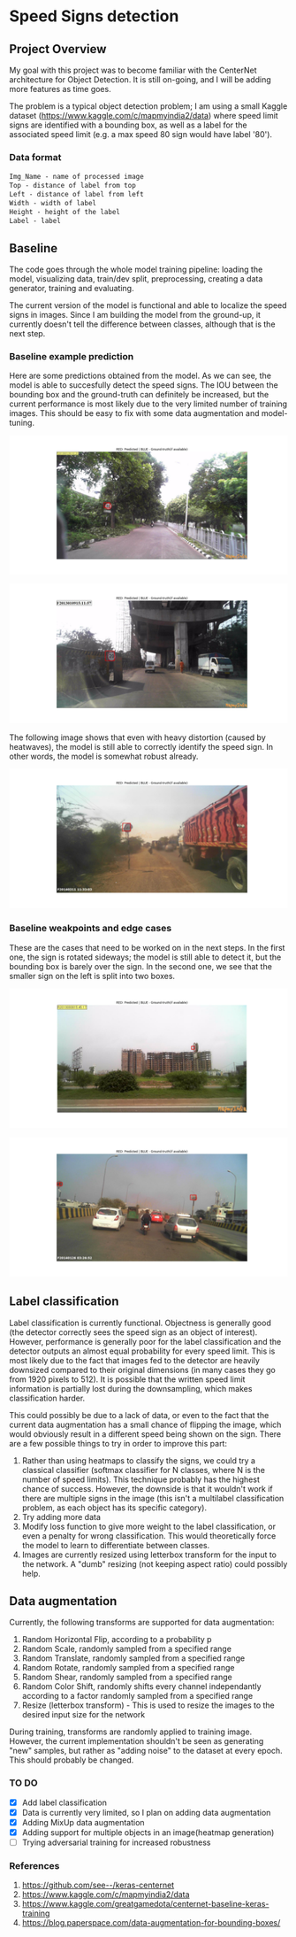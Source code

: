 # Speed Signs detection

## Project Overview
My goal with this project was to become familiar with the CenterNet architecture for Object Detection.
It is still on-going, and I will be adding more features as time goes. 

The problem is a typical object detection problem; I am using a small Kaggle dataset (https://www.kaggle.com/c/mapmyindia2/data) where speed limit signs are identified with a bounding box, as well as a label for the associated speed limit (e.g. a max speed 80 sign would have label '80').

### Data format

    Img_Name - name of processed image
    Top - distance of label from top
    Left - distance of label from left
    Width - width of label
    Height - height of the label
    Label - label

## Baseline
The code goes through the whole model training pipeline: loading the model, visualizing data, train/dev split, preprocessing, creating a data generator, training and evaluating. 

The current version of the model is functional and able to localize the speed signs in images. Since I am building the model from the ground-up, it currently doesn't tell the difference between classes, although that is the next step.

### Baseline example prediction
Here are some predictions obtained from the model. As we can see, the model is able to succesfully detect the speed signs. The IOU between the bounding box and the ground-truth can definitely be increased, but the current performance is most likely due to the very limited number of training images. This should be easy to fix with some data augmentation and model-tuning.

![Prediction 1](./images/Figure_1.png)

![Prediction 2](./images/Figure_3.png)

The following image shows that even with heavy distortion (caused by heatwaves), the model is still able to correctly identify the speed sign. In other words, the model is somewhat robust already.

![Prediction 3](./images/Figure_2_distorted.png)

### Baseline weakpoints and edge cases
These are the cases that need to be worked on in the next steps. In the first one, the sign is rotated sideways; the model is still able to detect it, but the bounding box is barely over the sign. In the second one, we see that the smaller sign on the left is split into two boxes.

![Edge case 1](./images/Figure_4_sideways.png)

![Edge case 2](./images/Figure_5_multiple.png)

## Label classification
Label classification is currently functional. Objectness is generally good (the detector correctly sees the speed sign as an object of interest). However, performance is generally poor for the label classification and the detector outputs an almost equal probability for every speed limit. This is most likely due to the fact that images fed to the detector are heavily downsized compared to their original dimensions (in many cases they go from 1920 pixels to 512). It is possible that the written speed limit information is partially lost during the downsampling, which makes classification harder.

This could possibly be due to a lack of data, or even to the fact that the current data augmentation has a small chance of flipping the image, which would obviously result in a different speed being shown on the sign. There are a few possible things to try in order to improve this part:
1. Rather than using heatmaps to classify the signs, we could try a classical classifier (softmax classifier for N classes, where N is the number of speed limits). This technique probably has the highest chance of success. However, the downside is that it wouldn't work if there are multiple signs in the image (this isn't a multilabel classification problem, as each object has its specific category).
2. Try adding more data
3. Modify loss function to give more weight to the label classification, or even a penalty for wrong classification. This would theoretically force the model to learn to differentiate between classes.
4. Images are currently resized using letterbox transform for the input to the network. A "dumb" resizing (not keeping aspect ratio) could possibly help.

## Data augmentation
Currently, the following transforms are supported for data augmentation:
1. Random Horizontal Flip, according to a probability p
2. Random Scale, randomly sampled from a specified range
3. Random Translate, randomly sampled from a specified range
4. Random Rotate, randomly sampled from a specified range
5. Random Shear, randomly sampled from a specified range
6. Random Color Shift, randomly shifts every channel independantly according to a factor randomly sampled from a specified range
7. Resize (letterbox transform) - This is used to resize the images to the desired input size for the network

During training, transforms are randomly applied to training image. However, the current implementation shouldn't be seen as generating "new" samples, but rather as "adding noise" to the dataset at every epoch. This should probably be changed.

### TO DO
- [x] Add label classification
- [x] Data is currently very limited, so I plan on adding data augmentation
- [x] Adding MixUp data augmentation
- [x] Adding support for multiple objects in an image(heatmap generation)
- [ ] Trying adversarial training for increased robustness

### References
1. https://github.com/see--/keras-centernet
2. https://www.kaggle.com/c/mapmyindia2/data
3. https://www.kaggle.com/greatgamedota/centernet-baseline-keras-training
4. https://blog.paperspace.com/data-augmentation-for-bounding-boxes/
